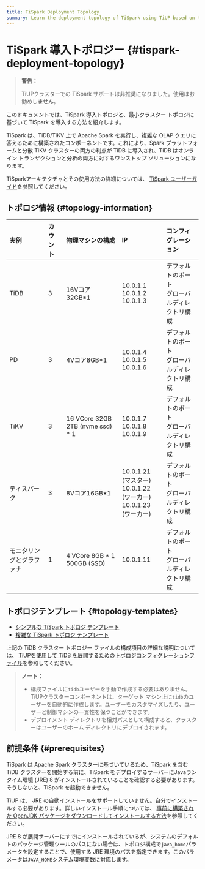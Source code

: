 ```yaml
---
title: TiSpark Deployment Topology
summary: Learn the deployment topology of TiSpark using TiUP based on the minimal TiDB topology.
---
```


# TiSpark 導入トポロジー {#tispark-deployment-topology}

> **警告：**
>
> TiUPクラスターでの TiSpark サポートは非推奨になりました。使用はお勧めし**ません**。

このドキュメントでは、TiSpark 導入トポロジと、最小クラスター トポロジに基づいて TiSpark を導入する方法を紹介します。

TiSpark は、TiDB/TiKV 上で Apache Spark を実行し、複雑な OLAP クエリに答えるために構築されたコンポーネントです。これにより、Spark プラットフォームと分散 TiKV クラスターの両方の利点が TiDB に導入され、TiDB はオンライン トランザクションと分析の両方に対するワンストップ ソリューションになります。

TiSparkアーキテクチャとその使用方法の詳細については、 [TiSpark ユーザーガイド](/tispark-overview.md)を参照してください。

## トポロジ情報 {#topology-information}

| 実例           | カウント | 物理マシンの構成                         | IP                                                           | コンフィグレーション                  |
| :----------- | :--- | :------------------------------- | :----------------------------------------------------------- | :-------------------------- |
| TiDB         | 3    | 16Vコア 32GB*1                     | 10.0.1.1<br/> 10.0.1.2<br/> 10.0.1.3                         | デフォルトのポート<br/>グローバルディレクトリ構成 |
| PD           | 3    | 4Vコア8GB*1                        | 10.0.1.4<br/> 10.0.1.5<br/> 10.0.1.6                         | デフォルトのポート<br/>グローバルディレクトリ構成 |
| TiKV         | 3    | 16 VCore 32GB 2TB (nvme ssd) * 1 | 10.0.1.7<br/> 10.0.1.8<br/> 10.0.1.9                         | デフォルトのポート<br/>グローバルディレクトリ構成 |
| ティスパーク       | 3    | 8Vコア16GB*1                       | 10.0.1.21 (マスター)<br/> 10.0.1.22 (ワーカー)<br/> 10.0.1.23 (ワーカー) | デフォルトのポート<br/>グローバルディレクトリ構成 |
| モニタリングとグラファナ | 1    | 4 VCore 8GB * 1 500GB (SSD)      | 10.0.1.11                                                    | デフォルトのポート<br/>グローバルディレクトリ構成 |

## トポロジテンプレート {#topology-templates}

-   [シンプルな TiSpark トポロジ テンプレート](https://github.com/pingcap/docs/blob/master/config-templates/simple-tispark.yaml)
-   [複雑な TiSpark トポロジ テンプレート](https://github.com/pingcap/docs/blob/master/config-templates/complex-tispark.yaml)

上記の TiDB クラスター トポロジー ファイルの構成項目の詳細な説明については、 [TiUPを使用して TiDB を展開するためのトポロジコンフィグレーションファイル](/tiup/tiup-cluster-topology-reference.md)を参照してください。

> **ノート：**
>
> -   構成ファイルに`tidb`ユーザーを手動で作成する必要はありません。 TiUPクラスターコンポーネントは、ターゲット マシン上に`tidb`のユーザーを自動的に作成します。ユーザーをカスタマイズしたり、ユーザーと制御マシンの一貫性を保つことができます。
> -   デプロイメント ディレクトリを相対パスとして構成すると、クラスターはユーザーのホーム ディレクトリにデプロイされます。

## 前提条件 {#prerequisites}

TiSpark は Apache Spark クラスターに基づいているため、TiSpark を含む TiDB クラスターを開始する前に、TiSpark をデプロイするサーバーにJavaランタイム環境 (JRE) 8 がインストールされていることを確認する必要があります。そうしないと、TiSpark を起動できません。

TiUP は、 JRE の自動インストールをサポートしていません。自分でインストールする必要があります。詳しいインストール手順については、 [事前に構築された OpenJDK パッケージをダウンロードしてインストールする方法](https://openjdk.java.net/install/)を参照してください。

JRE 8 が展開サーバーにすでにインストールされているが、システムのデフォルトのパッケージ管理ツールのパスにない場合は、トポロジ構成で`java_home`パラメータを設定することで、使用する JRE 環境のパスを指定できます。このパラメータは`JAVA_HOME`システム環境変数に対応します。

